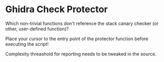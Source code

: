 Ghidra Check Protector
======================

Which non-trivial functions don't reference the stack canary checker (or other, user-defined function)?

Place your cursor to the entry point of the protector function before executing the script!

Complexity threashold for reporting needs to be tweaked in the source.

